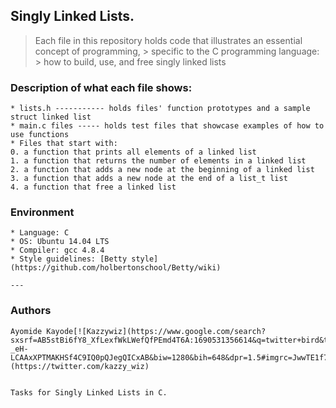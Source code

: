 ## Singly Linked Lists.
> Each file in this repository holds code that illustrates an essential concept of programming,
	> specific to the C programming language:
	> how to build, use, and free singly linked lists

### Description of what each file shows:
	* lists.h ----------- holds files' function prototypes and a sample struct linked list
	* main.c files ----- holds test files that showcase examples of how to use functions
	* Files that start with:
	0. a function that prints all elements of a linked list
	1. a function that returns the number of elements in a linked list
	2. a function that adds a new node at the beginning of a linked list
	3. a function that adds a new node at the end of a list_t list
	4. a function that free a linked list

### Environment
	* Language: C
	* OS: Ubuntu 14.04 LTS
	* Compiler: gcc 4.8.4
	* Style guidelines: [Betty style](https://github.com/holbertonschool/Betty/wiki)

	---
### Authors
	Ayomide Kayode[![Kazzywiz](https://www.google.com/search?sxsrf=AB5stBi6fY8_XfLexfWkLWefQfPEmd4T6A:1690531356614&q=twitter+bird&tbm=isch&source=lnms&sa=X&sqi=2&ved=2ahUKEwiP-_eH-LCAAxXPTMAKHSf4C9IQ0pQJegQICxAB&biw=1280&bih=648&dpr=1.5#imgrc=JwwTE1f758mFLM)](https://twitter.com/kazzy_wiz)
	

	Tasks for Singly Linked Lists in C.
